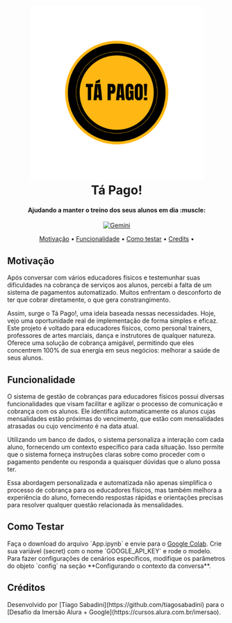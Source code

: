 
<h1 align="center">
  <br>
  <a href="#"><img src="./Ta-Pago-Logo.png" alt="Tá Pago!" width="400"></a>
  <br>
  Tá Pago!
  <br>
</h1>

<h4 align="center">Ajudando a manter o treino dos seus alunos em dia :muscle:</h4>

<p align="center">
  <a href="https://gemini.google.com">
    <img src="https://upload.wikimedia.org/wikipedia/commons/thumb/8/8a/Google_Gemini_logo.svg/120px-Google_Gemini_logo.svg.png"
         alt="Gemini">
  </a>
</p>

<p align="center">
  <a href="#motivacao">Motivação</a> •
  <a href="#funcionalidades">Funcionalidade</a> •
  <a href="#como-testar">Como testar</a> •
  <a href="#creditos">Credits</a> •
</p>

<h2 id="#motivacao">Motivação</h2>
Após conversar com vários educadores físicos e testemunhar suas dificuldades na cobrança de serviços aos alunos, percebi a falta de um sistema de pagamentos automatizado. Muitos enfrentam o desconforto de ter que cobrar diretamente, o que gera constrangimento.

Assim, surge o Tá Pago!, uma ideia baseada nessas necessidades. Hoje, vejo uma oportunidade real de implementação de forma simples e eficaz. Este projeto é voltado para educadores físicos, como personal trainers, professores de artes marciais, dança e instrutores de qualquer natureza. Oferece uma solução de cobrança amigável, permitindo que eles concentrem 100% de sua energia em seus negócios: melhorar a saúde de seus alunos.

<h2 id="#funcionalidade">Funcionalidade</h2>
O sistema de gestão de cobranças para educadores físicos possui diversas funcionalidades que visam facilitar e agilizar o processo de comunicação e cobrança com os alunos. Ele identifica automaticamente os alunos cujas mensalidades estão próximas do vencimento, que estão com mensalidades atrasadas ou cujo vencimento é na data atual.

Utilizando um banco de dados, o sistema personaliza a interação com cada aluno, fornecendo um contexto específico para cada situação. Isso permite que o sistema forneça instruções claras sobre como proceder com o pagamento pendente ou responda a quaisquer dúvidas que o aluno possa ter.

Essa abordagem personalizada e automatizada não apenas simplifica o processo de cobrança para os educadores físicos, mas também melhora a experiência do aluno, fornecendo respostas rápidas e orientações precisas para resolver qualquer questão relacionada às mensalidades.

<h2 id="#como-testar">Como Testar</h2>
Faça o download do arquivo `App.ipynb` e envie para o <a href="https://gemini.google.com">Google Colab</a>. Crie sua variável (secret) com o nome `GOOGLE_API_KEY` e rode o modelo. Para fazer configurações de cenários específicos, modifique os parâmetros do objeto `config` na seção **Configurando o contexto da conversa**.

<h2 id="#creditos">Créditos</h2>
Desenvolvido por [Tiago Sabadini](https://github.com/tiagosabadini) para o [Desafio da Imersão Alura + Google](https://cursos.alura.com.br/imersao).
